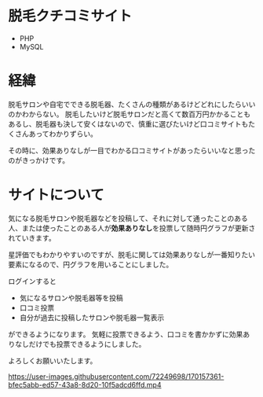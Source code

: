 # 脱毛クチコミサイト
- PHP 
- MySQL

# 経緯

脱毛サロンや自宅でできる脱毛器、たくさんの種類があるけどどれにしたらいいのかわからない。
脱毛したいけど脱毛サロンだと高くて数百万円かかることもあるし、脱毛器も決して安くはないので、慎重に選びたいけど口コミサイトもたくさんあってわかりずらい。

その時に、効果ありなしが一目でわかる口コミサイトがあったらいいなと思ったのがきっかけです。

# サイトについて

気になる脱毛サロンや脱毛器などを投稿して、それに対して通ったことのある人、または使ったことのある人が**効果ありなし**を投票して随時円グラフが更新されていきます。

星評価でもわかりやすいのですが、脱毛に関しては効果ありなしが一番知りたい要素になるので、円グラフを用いることにしました。

ログインすると
- 気になるサロンや脱毛器等を投稿
- 口コミ投票
- 自分が過去に投稿したサロンや脱毛器一覧表示 

ができるようになります。
気軽に投票できるよう、口コミを書かかずに効果ありなしだけでも投票できるようにしました。

よろしくお願いいたします。

https://user-images.githubusercontent.com/72249698/170157361-bfec5abb-ed57-43a8-8d20-10f5adcd6ffd.mp4
